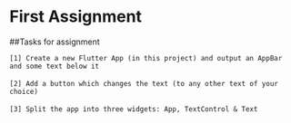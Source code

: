 # First Assignment

##Tasks for assignment

`[1] Create a new Flutter App (in this project) and output an AppBar and some text below it ` <br><br>
`[2] Add a button which changes the text (to any other text of your choice) `<br><br>
`[3] Split the app into three widgets: App, TextControl & Text`
